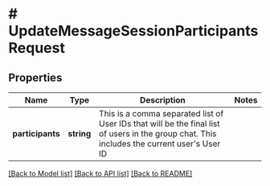 # # UpdateMessageSessionParticipantsRequest

## Properties

Name | Type | Description | Notes
------------ | ------------- | ------------- | -------------
**participants** | **string** | This is a comma separated list of User IDs that will be the final list of users in the group chat. This includes the current user&#39;s User ID |

[[Back to Model list]](../../README.md#models) [[Back to API list]](../../README.md#endpoints) [[Back to README]](../../README.md)
